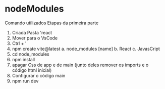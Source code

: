# nodeModules

Comando utilizados
Etapas da primeira parte

1. Criada Pasta 'react
2. Mover para o VsCode
3. Ctrl + '
4. npm create vite@latest
  a. node_modules [name]
  b. React
  c. JavasCript
4. cd node_modules
5. npm install
6. apagar Css de app e de main (junto deles remover os imports e o código html inicial)
7. Configurar o código main
8. npm run dev

